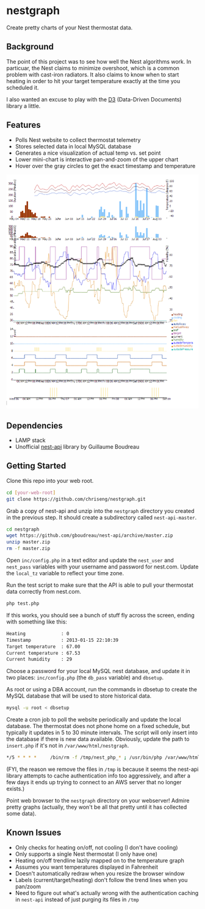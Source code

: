 # nestgraph

Create pretty charts of your Nest thermostat data.

## Background

The point of this project was to see how well the Nest algorithms work. In particuar, the Nest claims to minimize overshoot, which is a common problem with cast-iron radiators. It also claims to know when to start heating in order to hit your target temperature exactly at the time you scheduled it.  

I also wanted an excuse to play with the [D3](http://d3js.org) (Data-Driven Documents) library a little.

## Features

* Polls Nest website to collect thermostat telemetry
* Stores selected data in local MySQL database
* Generates a nice visualization of actual temp vs. set point
* Lower mini-chart is interactive pan-and-zoom of the upper chart
* Hover over the gray circles to get the exact timestamp and temperature

![nestgraph screenshot](https://github.com/chriseng/nestgraph/raw/master/nestgraph-screenshot.png)

## Dependencies

* LAMP stack
* Unofficial [nest-api](https://github.com/gboudreau/nest-api) library by Guillaume Boudreau

## Getting Started

Clone this repo into your web root.

```bash
cd [your-web-root]
git clone https://github.com/chriseng/nestgraph.git
```

Grab a copy of nest-api and unzip into the ```nestgraph``` directory you created in the previous step. It should create a subdirectory called ```nest-api-master```.

```bash
cd nestgraph
wget https://github.com/gboudreau/nest-api/archive/master.zip
unzip master.zip
rm -f master.zip
```
Open ```inc/config.php``` in a text editor and update the ```nest_user``` and ```nest_pass``` variables with your username and password for nest.com.  Update the ```local_tz``` variable to reflect your time zone.

Run the test script to make sure that the API is able to pull your thermostat data correctly from nest.com.

```bash
php test.php
```

If this works, you should see a bunch of stuff fly across the screen, ending with something like this:

```bash
Heating             : 0
Timestamp           : 2013-01-15 22:10:39
Target temperature  : 67.00
Current temperature : 67.53
Current humidity    : 29
```

Choose a password for your local MySQL nest database, and update it in two places: ```inc/config.php``` (the ```db_pass``` variable) and ```dbsetup```.

As root or using a DBA account, run the commands in dbsetup to create the MySQL database that will be used to store historical data.

```bash
mysql -u root < dbsetup
```

Create a cron job to poll the website periodically and update the local database. The thermostat does not phone home on a fixed schedule, but typically it updates in 5 to 30 minute intervals. The script will only insert into the database if there is new data available. Obviously, update the path to ```insert.php``` if it's not in ```/var/www/html/nestgraph```.

```bash
*/5 * * * *     /bin/rm -f /tmp/nest_php_* ; /usr/bin/php /var/www/html/nestgraph/insert.php > /dev/null
```
(FYI, the reason we remove the files in ```/tmp``` is because it seems the nest-api library attempts to cache authentication info too aggressively, and after a few days it ends up trying to connect to an AWS server that no longer exists.)

Point web browser to the ```nestgraph``` directory on your webserver!  Admire pretty graphs (actually, they won't be all that pretty until it has collected some data).


## Known Issues

* Only checks for heating on/off, not cooling (I don't have cooling)
* Only supports a single Nest thermostat (I only have one)
* Heating on/off trendline lazily mapped on to the temperature graph
* Assumes you want temperatures displayed in Fahrenheit
* Doesn't automatically redraw when you resize the browser window
* Labels (current/target/heating) don't follow the trend lines when you pan/zoom
* Need to figure out what's actually wrong with the authentication caching in ```nest-api``` instead of just purging its files in ```/tmp```

